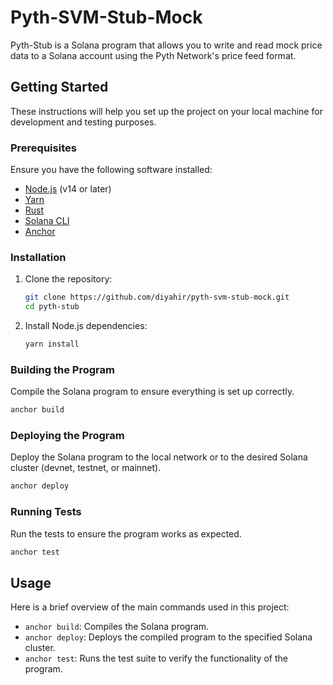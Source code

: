 # Pyth-SVM-Stub-Mock

Pyth-Stub is a Solana program that allows you to write and read mock price data to a Solana account using the Pyth Network's price feed format.

## Getting Started

These instructions will help you set up the project on your local machine for development and testing purposes.

### Prerequisites

Ensure you have the following software installed:

- [Node.js](https://nodejs.org/) (v14 or later)
- [Yarn](https://yarnpkg.com/)
- [Rust](https://www.rust-lang.org/tools/install)
- [Solana CLI](https://docs.solana.com/cli/install-solana-cli-tools)
- [Anchor](https://project-serum.github.io/anchor/getting-started/installation.html)

### Installation

1. Clone the repository:

   ```sh
   git clone https://github.com/diyahir/pyth-svm-stub-mock.git
   cd pyth-stub
   ```

2. Install Node.js dependencies:

   ```sh
   yarn install
   ```

### Building the Program

Compile the Solana program to ensure everything is set up correctly.

```sh
anchor build
```

### Deploying the Program

Deploy the Solana program to the local network or to the desired Solana cluster (devnet, testnet, or mainnet).

```sh
anchor deploy
```

### Running Tests

Run the tests to ensure the program works as expected.

```sh
anchor test
```

## Usage

Here is a brief overview of the main commands used in this project:

- `anchor build`: Compiles the Solana program.
- `anchor deploy`: Deploys the compiled program to the specified Solana cluster.
- `anchor test`: Runs the test suite to verify the functionality of the program.
